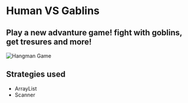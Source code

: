 # Human VS Gablins
## Play a new advanture game! fight with goblins, get tresures and more!

![Hangman Game](https://i.pinimg.com/170x/11/09/20/11092026689f9008584cb16384bf329b.jpg)
## Strategies used 
- ArrayList
- Scanner
